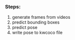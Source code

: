 ### Steps:

1. generate frames from videos
2. predict bounding boxes
3. predict pose
4. write pose to kwcoco file


